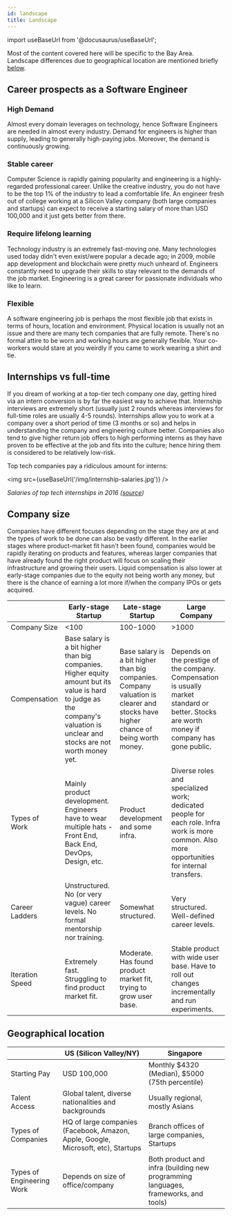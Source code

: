```yaml
---
id: landscape
title: Landscape
---
```


import useBaseUrl from '@docusaurus/useBaseUrl';

Most of the content covered here will be specific to the Bay Area. Landscape differences due to geographical location are mentioned briefly [below](#geographical-location).

## Career prospects as a Software Engineer

### High Demand

Almost every domain leverages on technology, hence Software Engineers are needed in almost every industry. Demand for engineers is higher than supply, leading to generally high-paying jobs. Moreover, the demand is continuously growing.

### Stable career

Computer Science is rapidly gaining popularity and engineering is a highly-regarded professional career. Unlike the creative industry, you do not have to be the top 1% of the industry to lead a comfortable life. An engineer fresh out of college working at a Silicon Valley company (both large companies and startups) can expect to receive a starting salary of more than USD 100,000 and it just gets better from there.

### Require lifelong learning

Technology industry is an extremely fast-moving one. Many technologies used today didn't even exist/were popular a decade ago; in 2009, mobile app development and blockchain were pretty much unheard of. Engineers constantly need to upgrade their skills to stay relevant to the demands of the job market. Engineering is a great career for passionate individuals who like to learn.

### Flexible

A software engineering job is perhaps the most flexible job that exists in terms of hours, location and environment. Physical location is usually not an issue and there are many tech companies that are fully remote. There's no formal attire to be worn and working hours are generally flexible. Your co-workers would stare at you weirdly if you came to work wearing a shirt and tie.

## Internships vs full-time

If you dream of working at a top-tier tech company one day, getting hired via an intern conversion is by far the easiest way to achieve that. Internship interviews are extremely short (usually just 2 rounds whereas interviews for full-time roles are usually 4-5 rounds). Internships allow you to work at a company over a short period of time (3 months or so) and helps in understanding the company and engineering culture better. Companies also tend to give higher return job offers to high performing interns as they have proven to be effective at the job and fits into the culture; hence hiring them is considered to be relatively low-risk.

Top tech companies pay a ridiculous amount for interns:

<div class="text--center">

<img src={useBaseUrl('/img/internship-salaries.jpg')} />

_Salaries of top tech internships in 2016 ([source](https://twitter.com/rodneyfolz/status/724787290824798209))_

</div>

## Company size

Companies have different focuses depending on the stage they are at and the types of work to be done can also be vastly different. In the earlier stages where product-market fit hasn't been found, companies would be rapidly iterating on products and features, whereas larger companies that have already found the right product will focus on scaling their infrastructure and growing their users. Liquid compensation is also lower at early-stage companies due to the equity not being worth any money, but there is the chance of earning a lot more if/when the company IPOs or gets acquired.

|  | Early-stage Startup | Late-stage Startup | Large Company |
| --- | --- | --- | --- |
| Company Size | <100 | 100-1000 | >1000 |
| Compensation | Base salary is a bit higher than big companies. Higher equity amount but its value is hard to judge as the company's valuation is unclear and stocks are not worth money yet. | Base salary is a bit higher than big companies. Company valuation is clearer and stocks have higher chance of being worth money. | Depends on the prestige of the company. Compensation is usually market standard or better. Stocks are worth money if company has gone public. |
| Types of Work | Mainly product development. Engineers have to wear multiple hats - Front End, Back End, DevOps, Design, etc. | Product development and some infra. | Diverse roles and specialized work; dedicated people for each role. Infra work is more common. Also more opportunities for internal transfers. |
| Career Ladders | Unstructured. No (or very vague) career levels. No formal mentorship nor training. | Somewhat structured. | Very structured. Well-defined career levels. |
| Iteration Speed | Extremely fast. Struggling to find product market fit. | Moderate. Has found product market fit, trying to grow user base. | Stable product with wide user base. Have to roll out changes incrementally and run experiments. |

## Geographical location

|  | US (Silicon Valley/NY) | Singapore |
| --- | --- | --- |
| Starting Pay | USD 100,000 | Monthly $4320 (Median), $5000 (75th percentile) |
| Talent Access | Global talent, diverse nationalities and backgrounds | Usually regional, mostly Asians |
| Types of Companies | HQ of large companies (Facebook, Amazon, Apple, Google, Microsoft, etc), Startups | Branch offices of large companies, Startups |
| Types of Engineering Work | Depends on size of office/company | Both product and infra (building new programming languages, frameworks, and tools) |

